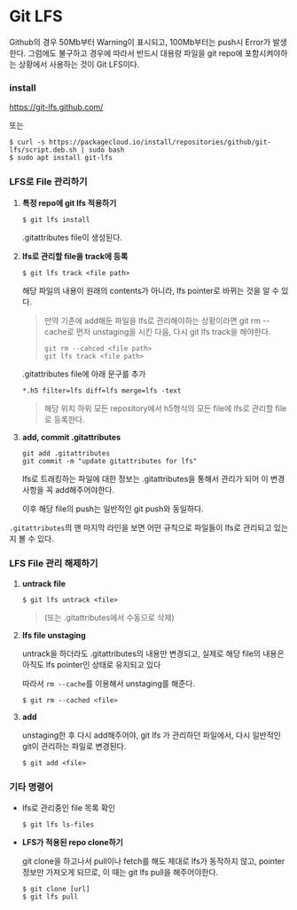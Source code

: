 # Git LFS

Github의 경우 50Mb부터 Warning이 표시되고, 100Mb부터는 push시 Error가 발생한다. 그럼에도 불구하고 경우에 따라서 반드시 대용량 파일을 git repo에 포함시켜야하는 상황에서 사용하는 것이 Git LFS이다.



### install

https://git-lfs.github.com/ 

또는

```
$ curl -s https://packagecloud.io/install/repositories/github/git-lfs/script.deb.sh | sudo bash
$ sudo apt install git-lfs
```



### LFS로 File 관리하기

1. **특정 repo에 git lfs 적용하기**

   ```
   $ git lfs install
   ```

   .gitattributes file이 생성된다.

2. **lfs로 관리할 file을 track에 등록** 

   ```
   $ git lfs track <file path>
   ```

   해당 파일의 내용이 원래의 contents가 아니라, lfs pointer로 바뀌는 것을 알 수 있다.

   > 만약 기존에 add해둔 파일을 lfs로 관리해야하는 상황이라면 git rm --cache로 먼저 unstaging을 시킨 다음, 다시 git lfs track을 해야한다.
   >
   > ```
   > git rm --cahced <file path>
   > git lfs track <file path>
   > ```

   .gitattributes file에 아래 문구를 추가

   ```
   *.h5 filter=lfs diff=lfs merge=lfs -text
   ```

   > 해당 위치 하위 모든 repository에서 h5형식의 모든 file에 lfs로 관리할 file로 등록한다.

   

3. **add, commit .gitattributes**

   ```
   git add .gitattributes
   git commit -m "update gitattributes for lfs"
   ```

   lfs로 트래킹하는 파일에 대한 정보는 .gitattributes을 통해서 관리가 되어 이 변경사항을 꼭 add해주어야한다. 

   이후 해당 file의 push는 일반적인 git push와 동일하다.



`.gitattributes`의 맨 마지막 라인을 보면 어떤 규칙으로 파일들이 lfs로 관리되고 있는지 볼 수 있다.



### LFS File 관리 해제하기

1. **untrack file**

   ```
   $ git lfs untrack <file>
   ```

   > (또는 .gitattributes에서 수동으로 삭제)

2. **lfs file unstaging**

   untrack을 하더라도 .gitattributes의 내용만 변경되고, 실제로 해당 file의 내용은 아직도 lfs pointer인 상태로 유지되고 있다

   따라서 `rm --cache`를 이용해서 unstaging를 해준다.

   ```
   $ git rm --cached <file>
   ```

3. **add**

   unstaging한 후 다시 add해주어야, git lfs 가 관리하던 파일에서, 다시 일반적인 git이 관리하는 파일로 변경된다.

   ```
   $ git add <file>
   ```

   



### 기타 명령어

- lfs로 관리중인 file 목록 확인

  ```
  $ git lfs ls-files
  ```

  

- **LFS가 적용된 repo clone하기**

  git clone을 하고나서 pull이나 fetch를 해도 제대로 lfs가 동작하지 않고, pointer정보만 가져오게 되므로, 이 때는 git lfs pull을 해주어야한다.

  ```
  $ git clone [url]
  $ git lfs pull
  ```

  

